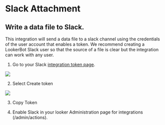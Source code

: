 # Slack Attachment
## Write a data file to Slack.

This integration will send a data file to a slack channel using the credentials of the user account that enables a token. We recommend creating a LookerBot Slack user so that the source of a file is clear but the integration can work with any user.

1. Go to your Slack [integration token page](https://api.slack.com/custom-integrations/legacy-tokens#).

![](slackgeneratetoken.png)

2. Select Create token

![](slacktoken.png)

3. Copy Token

4. Enable Slack in your looker Administration page for integrations (/admin/actions).
